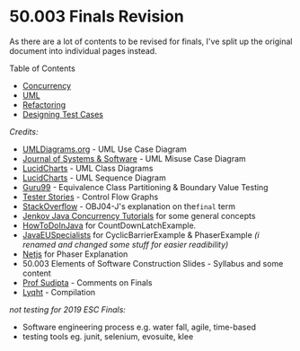 # 50.003 Finals Revision

As there are a lot of contents to be revised for finals, I've split up the original document into individual pages instead.

Table of Contents
- [Concurrency](50.003__Finals_Revision_Concurrency.md)
- [UML](50.003__Finals_Revision_UML.md)
- [Refactoring](50.003_Finals_Revision_Refactoring.md)
- [Designing Test Cases](50.003_Finals_Revision_Test_Design.md)


*Credits:*
- [UMLDiagrams.org](https://www.uml-diagrams.org/use-case-diagrams.html) - UML Use Case Diagram
- [Journal of Systems & Software](https://www.sciencedirect.com/science/article/pii/S0164121213002458) - UML Misuse Case Diagram
- [LucidCharts](https://www.lucidchart.com/pages/uml-class-diagram) - UML Class Diagrams
- [LucidCharts](https://www.youtube.com/watch?v=pCK6prSq8aw) - UML Sequence Diagram
- [Guru99](https://www.guru99.com/equivalence-partitioning-boundary-value-analysis.html) - Equivalence Class Partitioning & Boundary Value Testing
- [Tester Stories](http://testerstories.com/2014/06/path-testing-the-coverage/) - Control Flow Graphs
- [StackOverflow](https://stackoverflow.com/questions/22351222/can-we-change-the-value-of-a-final-variable-of-a-mutable-class) - OBJ04-J's explanation on the`final` term
- [Jenkov Java Concurrency Tutorials](http://tutorials.jenkov.com/java-concurrency/index.html) for some general concepts 
- [HowToDoInJava](https://howtodoinjava.com/java/multi-threading/best-practices-for-using-concurrenthashmap/) for CountDownLatchExample.
- [JavaEUSpecialists](https://www.javaspecialists.eu/archive/Issue257.html) for CyclicBarrierExample & PhaserExample 
*(i renamed and changed some stuff for easier readibility)*
- [Netjs](https://netjs.blogspot.com/2016/01/phaser-in-java-concurrency.html) for Phaser Explanation
- 50.003 Elements of Software Construction Slides - Syllabus and some content
- [Prof Sudipta](https://istd.sutd.edu.sg/people/faculty/sudipta-chattopadhyay) - Comments on Finals
- [Lyqht](https://github.com/lyqht) - Compilation



*not testing for 2019 ESC Finals:*
- Software engineering process e.g. water fall, agile, time-based
- testing tools eg. junit, selenium, evosuite, klee

